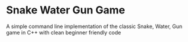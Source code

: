 # Snake Water Gun Game
A simple command line implementation of the classic Snake, Water, Gun game in C++ with clean beginner friendly code
